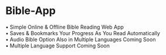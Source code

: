 # Bible-App
• Simple Online &amp; Offline Bible Reading Web App<br>
• Saves & Bookmarks Your Progress As You Read Automatically<br>
• Audio Bible Option Also in Multiple Languages Coming Soon<br>
• Multiple Language Support Coming Soon<br>
